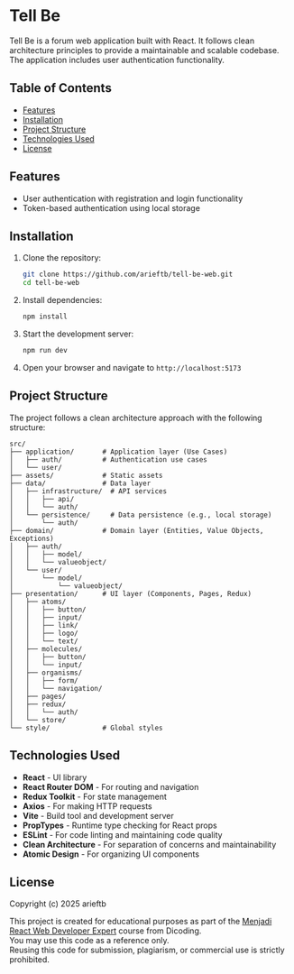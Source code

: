 # Tell Be

Tell Be is a forum web application built with React. It follows clean architecture principles to provide a maintainable
and scalable codebase. The application includes user authentication functionality.

## Table of Contents

- [Features](#features)
- [Installation](#installation)
- [Project Structure](#project-structure)
- [Technologies Used](#technologies-used)
- [License](#license)

## Features

- User authentication with registration and login functionality
- Token-based authentication using local storage

## Installation

1. Clone the repository:
   ```bash
   git clone https://github.com/arieftb/tell-be-web.git
   cd tell-be-web
   ```

2. Install dependencies:
   ```bash
   npm install
   ```

3. Start the development server:
   ```bash
   npm run dev
   ```

4. Open your browser and navigate to `http://localhost:5173`

## Project Structure

The project follows a clean architecture approach with the following structure:

```
src/
├── application/       # Application layer (Use Cases)
│   ├── auth/          # Authentication use cases
│   └── user/
├── assets/            # Static assets
├── data/              # Data layer
│   ├── infrastructure/  # API services
│   │   ├── api/
│   │   └── auth/
│   └── persistence/     # Data persistence (e.g., local storage)
│       └── auth/
├── domain/            # Domain layer (Entities, Value Objects, Exceptions)
│   ├── auth/
│   │   ├── model/
│   │   └── valueobject/
│   └── user/
│       └── model/
│           └── valueobject/
├── presentation/      # UI layer (Components, Pages, Redux)
│   ├── atoms/
│   │   ├── button/
│   │   ├── input/
│   │   ├── link/
│   │   ├── logo/
│   │   └── text/
│   ├── molecules/
│   │   ├── button/
│   │   └── input/
│   ├── organisms/
│   │   ├── form/
│   │   └── navigation/
│   ├── pages/
│   ├── redux/
│   │   └── auth/
│   └── store/
└── style/             # Global styles
```

## Technologies Used

- **React** - UI library
- **React Router DOM** - For routing and navigation
- **Redux Toolkit** - For state management
- **Axios** - For making HTTP requests
- **Vite** - Build tool and development server
- **PropTypes** - Runtime type checking for React props
- **ESLint** - For code linting and maintaining code quality
- **Clean Architecture** - For separation of concerns and maintainability
- **Atomic Design** - For organizing UI components

## License

Copyright (c) 2025 arieftb

This project is created for educational purposes as part of
the [Menjadi React Web Developer Expert](https://www.dicoding.com/academies/418/)
course from Dicoding.  
You may use this code as a reference only.  
Reusing this code for submission, plagiarism, or commercial use is strictly prohibited.
